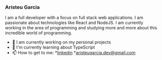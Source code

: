 ### Aristeu Garcia

I am a full developer with a focus on full stack web applications. I am passionate about technologies like React and NodeJS.
I am currently working in the area of programming and studying more and more about this incredible world of programming.

 
- 🔭 I am currently working on my personal projects
- 🌱 I'm currently learning about TypeScript
- 📫 How to get to me: 
*[linkedin](https://linkedin.com/in/aristeu-garcia-7007a0202)
*aristeugarcia.dev@gmail.com
                                                                                  
 
